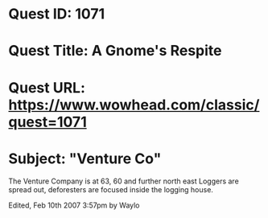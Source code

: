 # Quest ID: 1071
# Quest Title: A Gnome's Respite
# Quest URL: https://www.wowhead.com/classic/quest=1071
# Subject: "Venture Co"
The Venture Company is at 63, 60 and further north east
Loggers are spread out, deforesters are focused inside the logging house.

Edited, Feb 10th 2007 3:57pm by Waylo